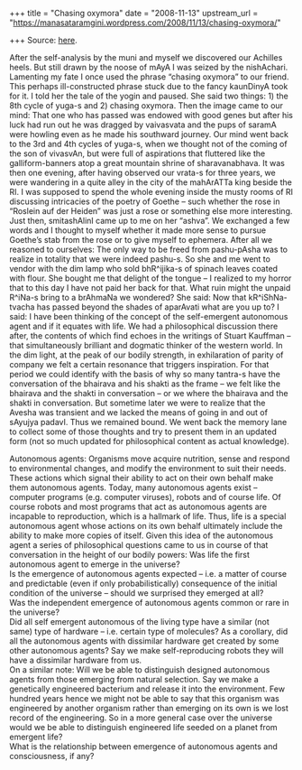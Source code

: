 +++
title = "Chasing oxymora"
date = "2008-11-13"
upstream_url = "https://manasataramgini.wordpress.com/2008/11/13/chasing-oxymora/"

+++
Source: [here](https://manasataramgini.wordpress.com/2008/11/13/chasing-oxymora/).

After the self-analysis by the muni and myself we discovered our Achilles heels. But still drawn by the noose of mAyA I was seized by the nishAchari. Lamenting my fate I once used the phrase “chasing oxymora” to our friend. This perhaps ill-constructed phrase stuck due to the fancy kaunDinyA took for it. I told her the tale of the yogin and paused. She said two things: 1) the 8th cycle of yuga-s and 2) chasing oxymora. Then the image came to our mind: That one who has passed was endowed with good genes but after his luck had run out he was dragged by vaivasvata and the pups of saramA were howling even as he made his southward journey. Our mind went back to the 3rd and 4th cycles of yuga-s, when we thought not of the coming of the son of vivasvAn, but were full of aspirations that fluttered like the galliform-banners atop a great mountain shrine of sharavanabhava. It was then one evening, after having observed our vrata-s for three years, we were wandering in a quite alley in the city of the mahArATTa king beside the RI. I was supposed to spend the whole evening inside the musty rooms of RI discussing intricacies of the poetry of Goethe – such whether the rose in “Roslein auf der Heiden” was just a rose or something else more interesting. Just then, smitashAlinI came up to me on her “ashva”. We exchanged a few words and I thought to myself whether it made more sense to pursue Goethe’s stab from the rose or to give myself to ephemera. After all we reasoned to ourselves: The only way to be freed from pashu-pAsha was to realize in totality that we were indeed pashu-s. So she and me went to vendor with the dim lamp who sold bhR^ijika-s of spinach leaves coated with flour. She bought me that delight of the tongue – I realized to my horror that to this day I have not paid her back for that. What ruin might the unpaid R^iNa-s bring to a brAhmaNa we wondered? She said: Now that kR^iShNa-tvacha has passed beyond the shades of aparAvati what are you up to? I said: I have been thinking of the concept of the self-emergent autonomous agent and if it equates with life. We had a philosophical discussion there after, the contents of which find echoes in the writings of Stuart Kauffman – that simultaneously brilliant and dogmatic thinker of the western world. In the dim light, at the peak of our bodily strength, in exhilaration of parity of company we felt a certain resonance that triggers inspiration. For that period we could identify with the basis of why so many tantra-s have the conversation of the bhairava and his shakti as the frame – we felt like the bhairava and the shakti in conversation – or we where the bhairava and the shakti in conversation. But sometime later we were to realize that the Avesha was transient and we lacked the means of going in and out of sAyujya padavI. Thus we remained bound. We went back the memory lane to collect some of those thoughts and try to present them in an updated form (not so much updated for philosophical content as actual knowledge).

Autonomous agents: Organisms move acquire nutrition, sense and respond to environmental changes, and modify the environment to suit their needs. These actions which signal their ability to act on their own behalf make them autonomous agents. Today, many autonomous agents exist – computer programs (e.g. computer viruses), robots and of course life. Of course robots and most programs that act as autonomous agents are incapable to reproduction, which is a hallmark of life. Thus, life is a special autonomous agent whose actions on its own behalf ultimately include the ability to make more copies of itself. Given this idea of the autonomous agent a series of philosophical questions came to us in course of that conversation in the height of our bodily powers: Was life the first autonomous agent to emerge in the universe?  
Is the emergence of autonomous agents expected – i.e. a matter of course and predictable (even if only probabilistically) consequence of the initial condition of the universe – should we surprised they emerged at all?  
Was the independent emergence of autonomous agents common or rare in the universe?  
Did all self emergent autonomous of the living type have a similar (not same) type of hardware – i.e. certain type of molecules? As a corollary, did all the autonomous agents with dissimilar hardware get created by some other autonomous agents? Say we make self-reproducing robots they will have a dissimilar hardware from us.  
On a similar note: Will we be able to distinguish designed autonomous agents from those emerging from natural selection. Say we make a genetically engineered bacterium and release it into the environment. Few hundred years hence we might not be able to say that this organism was engineered by another organism rather than emerging on its own is we lost record of the engineering. So in a more general case over the universe would we be able to distinguish engineered life seeded on a planet from emergent life?  
What is the relationship between emergence of autonomous agents and consciousness, if any?

